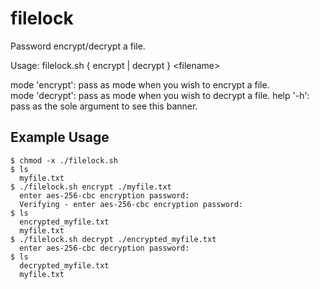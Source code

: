 # filelock
Password encrypt/decrypt a file. 

Usage: filelock.sh { encrypt | decrypt } \<filename\>
  
  mode 'encrypt': pass as mode when you wish to encrypt a file.                                                    
  mode 'decrypt': pass as mode when you wish to decrypt a file. 
  help '-h': pass as the sole argument to see this banner. 



## Example Usage

    $ chmod -x ./filelock.sh
    $ ls
      myfile.txt
    $ ./filelock.sh encrypt ./myfile.txt
      enter aes-256-cbc encryption password: 
      Verifying - enter aes-256-cbc encryption password:
    $ ls
      encrypted_myfile.txt 
      myfile.txt
    $ ./filelock.sh decrypt ./encrypted_myfile.txt
      enter aes-256-cbc decryption password:
    $ ls
      decrypted_myfile.txt
      myfile.txt
